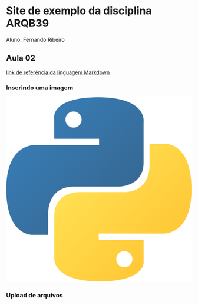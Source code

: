 # Site de exemplo da disciplina ARQB39

Aluno: Fernando Ribeiro

## Aula 02
[link de referência da linguagem Markdown](https://markdown.net.br/)

### Inserindo uma imagem


![python_logo](./figs/Python_logo_icon.png)

### Upload de arquivos


  